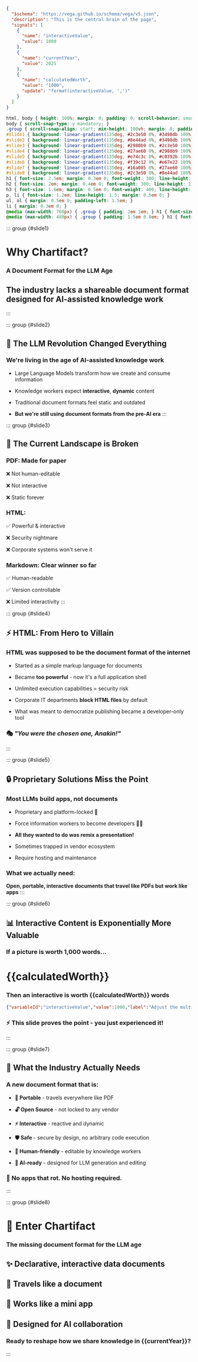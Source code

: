 ```json vega
{
  "$schema": "https://vega.github.io/schema/vega/v5.json",
  "description": "This is the central brain of the page",
  "signals": [
    {
      "name": "interactiveValue",
      "value": 1000
    },
    {
      "name": "currentYear",
      "value": 2025
    },
    {
      "name": "calculatedWorth",
      "value": "1000",
      "update": "format(interactiveValue, ',')"
    }
  ]
}
```

```css
html, body { height: 100%; margin: 0; padding: 0; scroll-behavior: smooth; overflow-y: auto; font-family: 'Segoe UI', Tahoma, Geneva, Verdana, sans-serif; }
body { scroll-snap-type: y mandatory; }
.group { scroll-snap-align: start; min-height: 100vh; margin: 0; padding: 3em 2em; box-sizing: border-box; display: flex; flex-direction: column; justify-content: flex-start; overflow: hidden; }
#slide1 { background: linear-gradient(135deg, #2c3e50 0%, #3498db 100%); color: white; text-align: center; justify-content: center; }
#slide2 { background: linear-gradient(135deg, #8e44ad 0%, #3498db 100%); color: white; }
#slide3 { background: linear-gradient(135deg, #2980b9 0%, #2c3e50 100%); color: white; }
#slide4 { background: linear-gradient(135deg, #27ae60 0%, #2980b9 100%); color: white; }
#slide5 { background: linear-gradient(135deg, #e74c3c 0%, #c0392b 100%); color: white; }
#slide6 { background: linear-gradient(135deg, #f39c12 0%, #e67e22 100%); color: white; justify-content: center; }
#slide7 { background: linear-gradient(135deg, #16a085 0%, #27ae60 100%); color: white; }
#slide8 { background: linear-gradient(135deg, #2c3e50 0%, #8e44ad 100%); color: white; text-align: center; justify-content: center; }
h1 { font-size: 2.5em; margin: 0.3em 0; font-weight: 300; line-height: 1.2; }
h2 { font-size: 2em; margin: 0.4em 0; font-weight: 300; line-height: 1.2; }
h3 { font-size: 1.6em; margin: 0.5em 0; font-weight: 400; line-height: 1.2; }
p, li { font-size: 1.2em; line-height: 1.5; margin: 0.5em 0; }
ul, ol { margin: 0.5em 0; padding-left: 1.5em; }
li { margin: 0.3em 0; }
@media (max-width: 768px) { .group { padding: 2em 1em; } h1 { font-size: 2em; } h2 { font-size: 1.6em; } h3 { font-size: 1.3em; } p, li { font-size: 1em; line-height: 1.4; } ul, ol { padding-left: 1em; } }
@media (max-width: 480px) { .group { padding: 1.5em 0.8em; } h1 { font-size: 1.8em; } h2 { font-size: 1.4em; } h3 { font-size: 1.2em; } p, li { font-size: 0.9em; line-height: 1.3; } ul, ol { padding-left: 0.8em; } li { margin: 0.2em 0; } }
```

::: group {#slide1}
# Why Chartifact?

### A Document Format for the LLM Age

## The industry lacks a shareable document format designed for AI-assisted knowledge work
:::

::: group {#slide2}
## 🤖 The LLM Revolution Changed Everything

### We're living in the age of AI-assisted knowledge work

- Large Language Models transform how we create and consume information

- Knowledge workers expect **interactive**, **dynamic** content

- Traditional document formats feel static and outdated

- **But we're still using document formats from the pre-AI era**
:::

::: group {#slide3}
## 📄 The Current Landscape is Broken

### PDF: Made for **paper**

❌ Not human-editable

❌ Not interactive

❌ Static forever



### HTML:

✅ Powerful & interactive

❌ Security nightmare

❌ Corporate systems won't serve it



### Markdown: **Clear winner** so far

✅ Human-readable

✅ Version controllable

❌ Limited interactivity
:::

::: group {#slide4}
## ⚡ HTML: From Hero to Villain

### HTML was supposed to be the document format of the internet

- Started as a simple markup language for documents

- Became **too powerful** - now it's a full application shell

- Unlimited execution capabilities = security risk

- Corporate IT departments **block HTML files** by default

- What was meant to democratize publishing became a developer-only tool



### 🎭 *"You were the chosen one, Anakin!"*
:::

::: group {#slide5}
## 🔒 Proprietary Solutions Miss the Point

### Most LLMs build apps, not documents

- Proprietary and platform-locked 🔐

- Force information workers to become developers 👩‍💻

- **All they wanted to do was remix a presentation!**

- Sometimes trapped in vendor ecosystem

- Require hosting and maintenance



### What we actually need:

**Open, portable, interactive documents that travel like PDFs but work like apps**
:::

::: group {#slide6}
## 📊 Interactive Content is Exponentially More Valuable

### If a picture is worth 1,000 words...

# {{calculatedWorth}}

### Then an interactive is worth **{{calculatedWorth}}** words

```json slider
{"variableId":"interactiveValue","value":1000,"label":"Adjust the multiplier","min":1000,"max":100000,"step":1000}
```

### ⚡ This slide proves the point - you just experienced it!
:::

::: group {#slide7}
## 🎯 What the Industry Actually Needs

### A new document format that is:

- **📱 Portable** - travels everywhere like PDF

- **🔓 Open Source** - not locked to any vendor

- **⚡ Interactive** - reactive and dynamic

- **🛡️ Safe** - secure by design, no arbitrary code execution

- **👥 Human-friendly** - editable by knowledge workers

- **🤖 AI-ready** - designed for LLM generation and editing



### 🚫 **No apps that rot. No hosting required.**
:::

::: group {#slide8}
# 🎯 Enter Chartifact

### The missing document format for the LLM age

## ✨ **Declarative, interactive data documents**

## 📄 **Travels like a document**

## 📱 **Works like a mini app**

## 🤖 **Designed for AI collaboration**



### Ready to reshape how we share knowledge in {{currentYear}}?
:::